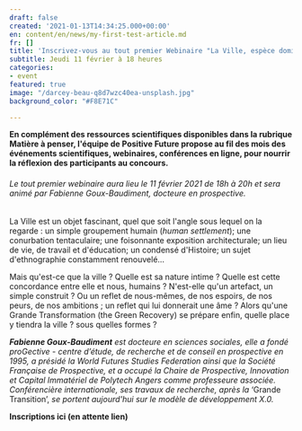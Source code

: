```yaml
---
draft: false
created: '2021-01-13T14:34:25.000+00:00'
en: content/en/news/my-first-test-article.md
fr: []
title: 'Inscrivez-vous au tout premier Webinaire "La Ville, espèce dominante ?" '
subtitle: Jeudi 11 février à 18 heures
categories:
- event
featured: true
image: "/darcey-beau-q8d7wzc40ea-unsplash.jpg"
background_color: "#F8E71C"

---
```

**En complément des ressources scientifiques disponibles dans la rubrique Matière à penser, l'équipe de Positive Future propose au fil des mois des événements scientifiques, webinaires, conférences en ligne, pour nourrir la réflexion des participants au concours.**

###### Le tout premier webinaire aura lieu le 11 février 2021 de 18h à 20h et sera animé par Fabienne Goux-Baudiment, docteure en prospective.  

La Ville est un objet fascinant, quel que soit l'angle sous lequel on la regarde : un simple groupement humain (_human settlement_); une conurbation tentaculaire; une foisonnante exposition architecturale; un lieu de vie, de travail et d'éducation; un condensé d'Histoire; un sujet d'ethnographie constamment renouvelé...

Mais qu'est-ce que la ville ? Quelle est sa nature intime ? Quelle est cette concordance entre elle et nous, humains ? N'est-elle qu'un artefact, un simple construit ? Ou un reflet de nous-mêmes, de nos espoirs, de nos peurs, de nos ambitions ; un reflet qui lui donnerait une âme ? Alors qu'une Grande Transformation (the Green Recovery) se prépare enfin, quelle place y tiendra la ville ? sous quelles formes ?

**_Fabienne Goux-Baudiment_** _est docteure en sciences sociales, elle a fondé proGective - centre d’étude, de recherche et de conseil en prospective en 1995, a présidé la World Futures Studies Federation ainsi que la Société Française de Prospective, et a occupé la Chaire de Prospective, Innovation et Capital Immatériel de Polytech Angers comme professeure associée. Conférencière internationale, ses travaux de recherche, après la_ ‘Grande Transition’, _se portent aujourd'hui sur le modèle de développement X.0._

**Inscriptions ici (en attente lien)** 